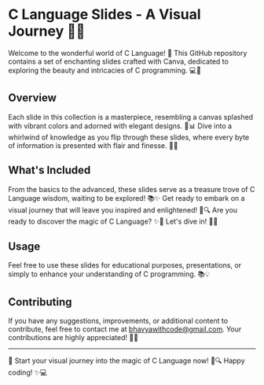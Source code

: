 # C Language Slides - A Visual Journey 🎨💫

Welcome to the wonderful world of C Language! 🌟 This GitHub repository contains a set of enchanting slides crafted with Canva, dedicated to exploring the beauty and intricacies of C programming. 💻🌈

## Overview

Each slide in this collection is a masterpiece, resembling a canvas splashed with vibrant colors and adorned with elegant designs. 🎨📊 Dive into a whirlwind of knowledge as you flip through these slides, where every byte of information is presented with flair and finesse. 📝💡

## What's Included

From the basics to the advanced, these slides serve as a treasure trove of C Language wisdom, waiting to be explored! 📚✨ Get ready to embark on a visual journey that will leave you inspired and enlightened! 🚀🔍 Are you ready to discover the magic of C Language? ✨🔮 Let's dive in! 🎉🚀

## Usage

Feel free to use these slides for educational purposes, presentations, or simply to enhance your understanding of C programming. 📚💡

## Contributing

If you have any suggestions, improvements, or additional content to contribute, feel free to contact me at [bhavyawithcode@gmail.com](mailto:bhavyawithcode@gmail.com). Your contributions are highly appreciated! 🙌🎉

---

🌟 Start your visual journey into the magic of C Language now! 🚀🔍 Happy coding! ✨💻
